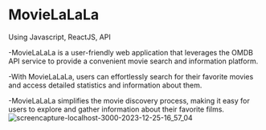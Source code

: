 # MovieLaLaLa
Using Javascript, ReactJS, API

-MovieLaLaLa is a user-friendly web application that leverages the OMDB API service to provide a
convenient movie search and information platform.

-With MovieLaLaLa, users can effortlessly search for their favorite movies and access detailed statistics
and information about them.

-MovieLaLaLa simplifies the movie discovery process, making it easy for users to explore and gather
information about their favorite films.
![screencapture-localhost-3000-2023-12-25-16_57_04](https://github.com/kratikakg/MovieLaLaLa/assets/132834070/d350436a-734e-4ef4-a40a-92b6f22e8e23)
